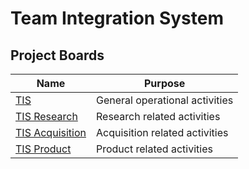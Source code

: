# Team Integration System
## Project Boards


| Name                                              | Purpose                         |
|---------------------------------------------------|---------------------------------|
| [TIS](https://trello.com/b/mUsLlVdG)              | General operational activities  |
| [TIS Research](https://trello.com/b/FPQMNAis)     | Research related activities     |
| [TIS Acquisition](https://trello.com/b/uOJhEI4q)  | Acquisition related activities  |
| [TIS Product](https://trello.com/b/c1nGFxGf)      | Product related activities      |
